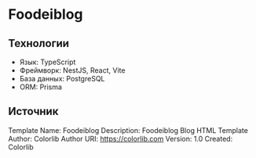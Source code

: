 # Foodeiblog

## Технологии
- Язык: TypeScript
- Фреймворк: NestJS, React, Vite
- База данных: PostgreSQL
- ORM: Prisma
  
## Источник
Template Name: Foodeiblog
Description:  Foodeiblog Blog HTML Template
Author: Colorlib
Author URI: https://colorlib.com
Version: 1.0
Created: Colorlib
